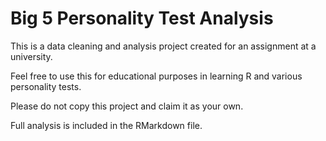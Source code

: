# Big 5 Personality Test Analysis

This is a data cleaning and analysis project created for an assignment at a university.

Feel free to use this for educational purposes in learning R and various personality tests.

Please do not copy this project and claim it as your own.

Full analysis is included in the RMarkdown file.
